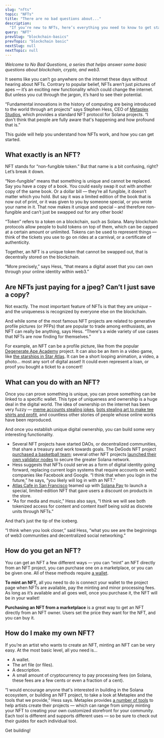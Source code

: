 ```yaml
---
slug: "nfts"
topic: "NFTs"
title: "There are no bad questions about..."
description:
  "If you’re new to NFTs, here’s everything you need to know to get started."
query: "NFT"
prevSlug: "blockchain-basics"
prevTopic: "blockchain basic"
nextSlug: null
nextTopic: null
---
```


_Welcome to No Bad Questions, a series that helps answer some basic questions
about blockchain, crypto, and web3._

It seems like you can’t go anywhere on the internet these days without hearing
about NFTs. Contrary to popular belief, NFTs aren’t just pictures of apes — it’s
an exciting new functionality which could change the internet. But unless you
cut through the jargon, it’s hard to see their potential.

“Fundamental innovations in the history of computing are being introduced to the
world through art projects” says Stephen Hess, CEO of
[Metaplex Studios](https://www.metaplex.com/), which provides a standard NFT
protocol for Solana projects. “I don't think that people are fully aware that's
happening and how profound that is.”

This guide will help you understand how NFTs work, and how you can get started.

## What exactly is an NFT?

NFT stands for “non-fungible token.” But that name is a bit confusing, right?
Let’s break it down.

“Non-fungible” means that something is unique and cannot be replaced. Say you
have a copy of a book. You could easily swap it out with another copy of the
same book. Or a dollar bill — they’re all fungible, it doesn’t matter which you
hold. But say it was a limited edition of the book that is now out of print, or
it was given to you by someone special, or you wrote your name in it. That now
makes it unique and special – and therefore non-fungible and can’t just be
swapped out for any other book!

“Token” refers to a token on a blockchain, such as Solana. Many blockchain
protocols allow people to build tokens on top of them, which can be capped at a
certain amount or unlimited. Tokens can be used to represent things — think of
the tickets you use to go on rides at a carnival, or a certificate of
authenticity.

Together, an NFT is a unique token that cannot be swapped out, that is
decentrally stored on the blockchain.

“More precisely,” says Hess, “that means a digital asset that you can own
through your online identity within web3.”

## Are NFTs just paying for a jpeg? Can’t I just save a copy?

Not exactly. The most important feature of NFTs is that they are _unique_ – and
the uniqueness is recognized by everyone else on the blockchain.

And while some of the most famous NFT projects are related to generative profile
pictures (or PFPs) that are popular to trade among enthusiasts, an NFT can
really be anything, says Hess. “There's a wide variety of use cases that NFTs
are now finding for themselves.”

For example, an NFT can be a profile picture, like from the popular
[Degenerate Ape Academy](https://www.degenape.academy/) project. It can also be
an item in a video game, like
[the starships in Star Atlas](https://solana.com/news/star-atlas-crypto-about-release-date).
It can be a short looping animation, a video, a photo… most any sort of digital
asset! It could even represent a loan, or proof you bought a ticket to a
concert!

## What can you do with an NFT?

Once you can prove something is unique, you can prove something can be linked to
a specific wallet. This type of uniqueness and ownership is a huge deal in the
digital world. The idea of ownership on the internet has been very fuzzy —
[meme accounts stealing jokes](https://www.insider.com/twitter-joke-stealing-fat-jew-dory-common-white-girl-kale-salad-2017-8),
[bots stealing art to make tee shirts and profit](https://www.boredpanda.com/bots-t-shirt-design-artwork-theft/),
and countless other stories of people whose online works have been reproduced.

And once you establish unique digital ownership, you can build some very
interesting functionality.

- Several NFT projects have started DAOs, or decentralized communities, that
  share a treasury and work towards goals. The DeGods NFT project
  [purchased a basketball team](https://www.yahoo.com/video/degods-dao-buys-big3-league-034614159.html);
  several other NFT projects
  [launched their own validator nodes](https://twitter.com/rajgokal/status/1503418953170755586)
  to secure the greater Solana network.
- Hess suggests that NFTs could serve as a form of digital identity going
  forward, replacing current login systems that require accounts on web2
  companies like Facebook and Google. “I think that when you login in the
  future,” he says, “you likely will log in with an NFT.”
- [Atlas Cafe in San Francisco](https://solana.com/news/solana-pay-update-march-2022)
  teamed up with [Solana Pay](https://solanapay.com) to launch a special,
  limited-edition NFT that gave users a discount on products in the store.
- “As for media and music,” Hess also says, “I think we will see both tokenized
  access for content and content itself being sold as discrete units through
  NFTs.”

And that’s just the tip of the iceberg.

“I think when you look closer,” said Hess, “what you see are the beginnings of
web3 communities and decentralized social networking.”

## How do you get an NFT?

You can get an NFT a few different ways — you can “mint” an NFT directly from an
NFT project, you can purchase one on a marketplace, or you can be given one. All
of these methods require
[a wallet](https://solana.com/ecosystem/explore?categories=wallet).

**To mint an NFT,** all you need to do is connect your wallet to the project
page when NFTs are available, pay the minting and minor processing fees. As long
as it’s available and all goes well, once you purchase it, the NFT will be in
your wallet!

**Purchasing an NFT from a marketplace** is a great way to get an NFT directly
from an NFT owner. Users set the price they want for the NFT, and you can buy
it.

## How do I make my own NFT?

If you’re an artist who wants to create an NFT, minting an NFT can be very easy.
At the most basic level, all you need is…

- A wallet.
- The art file (or files).
- A description.
- A small amount of cryptocurrency to pay processing fees (on Solana, these fees
  are a few cents or even a fraction of a cent).

“I would encourage anyone that's interested in building in the Solana ecosystem,
or building an NFT project, to take a look at Metaplex and the tools that we
provide,” Hess says. Metaplex provides
[a number of tools](https://www.metaplex.com/learn-creators) to help artists
create their projects — which can range from simply minting your NFT to creating
your own customized storefront for your community. Each tool is different and
supports different uses — so be sure to check out their guides for each
individual tool.

Get building!
